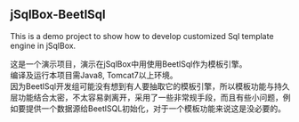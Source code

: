 ## jSqlBox-BeetlSql
This is a demo project to show how to develop customized Sql template engine in jSqlBox.

这是一个演示项目，演示在jSqlBox中用使用BeetlSql作为模板引擎。  
编译及运行本项目需Java8, Tomcat7以上环境。  
因为BeetlSql开发组可能没有想到有人要抽取它的模板引擎，所以模板功能与持久层功能结合太密，不太容易剥离开，采用了一些非常规手段，而且有些小问题，例如要提供一个数据源给BeetlSQL初始化，对于一个模板功能来说这是没必要的。  